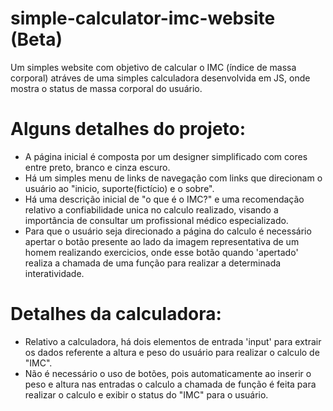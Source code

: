 # simple-calculator-imc-website (Beta)
Um simples website com objetivo de calcular o IMC (índice de massa corporal) atráves de uma simples calculadora desenvolvida em JS, onde mostra o status de massa corporal do usuário.
# Alguns detalhes do projeto:
- A página inicial é composta por um designer simplificado com cores entre preto, branco e cinza escuro.
- Há um simples menu de links de navegação com links que direcionam o usuário ao "inicio, suporte(fictício) e o sobre".
- Há uma descrição inicial de "o que é o IMC?" e uma recomendação relativo a confiabilidade unica no calculo realizado, visando a importância de consultar um profissional médico especializado.
- Para que o usuário seja direcionado a página do calculo é necessário apertar o botão presente ao lado da imagem representativa de um homem realizando exercicios, onde esse botão quando 'apertado' realiza a chamada de uma função para realizar a determinada interatividade.
# Detalhes da calculadora:
- Relativo a calculadora, há dois elementos de entrada 'input' para extrair os dados referente a altura e peso do usuário para realizar o calculo de "IMC".
- Não é necessário o uso de botões, pois automaticamente ao inserir o peso e altura nas entradas o calculo a chamada de função é feita para realizar o calculo e exibir o status do "IMC" para o usuário.
